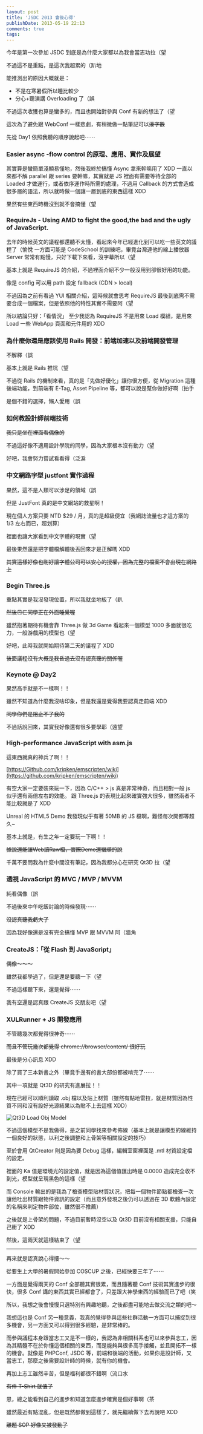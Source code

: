 ```yaml
---
layout: post
title: 'JSDC 2013 會後心得'
publishDate: 2013-05-19 22:13
comments: true
tags: 
---
```



今年是第一次參加 JSDC 到底是為什麼大家都以為我會當志功拉（望

不過這不是重點，是這次我超累的（趴地

能推測出的原因大概就是：

* 不是在寒暑假所以睡比較少
* 分心+聽演講 Overloading 了（誤

不過這次收獲也算是蠻多的，而且也開始對參與 Conf 有新的想法了（望

<!--more-->

這次為了避免跟 WebConf 一樣悲劇，有稍微做一點筆記可以<del>湊字數</del>

先從 Day1 依照我聽的順序說起吧⋯⋯

### Easier async -flow control 的原理、應用、實作及展望

其實算是蠻簡單淺顯易懂地，然後我終於搞懂 Async 拿來幹嘛用了 XDD
一直以來都不解 parallel 跟 series 要幹嘛，其實就是 JS 裡面有需要等待全部的 Loaded 才做運行，或者依序運作時所需的處理，不過用 Callback 的方式會造成很多層的語法，所以就時做一個讓一層到底的東西這樣 XDD

果然有些東西時機沒到就不會搞懂（望

### RequireJs - Using AMD to fight the good,the bad and the ugly of JavaScript.

去年的時候英文的議程都還聽不太懂，看起來今年已經進化到可以吃一些英文的議程了（愉悅
一方面可能是 CodeSchool 的訓練吧，畢竟台灣連他的線上播放器 Server 常常有點慢，只好下載下來看，沒字幕所以（望

基本上就是 RequireJS 的介紹，不過裡面介紹不少一般沒用到卻很好用的功能。

像是 config 可以用 path 設定 fallback (CDN > local)

不過因為之前有看過 YUI 相關介紹，這時候就會思考 RequireJS 最後到底需不需要合成一個檔案，但是依照他的特性其實不需要阿（望

所以結論只好：「看情況」
至少我認為 RequireJS 不是用來 Load 模組，是用來 Load 一些 WebApp 頁面和元件用的 XDD

### 為什麼你還是應該使用 Rails 開發：前端加速以及前端開發管理

不解釋（誤

基本上就是 Rails 推坑（望

不過從 Rails 的機制來看，真的是「先做好優化」讓你很方便，從 Migration 這種後端功能，到前端有 E-Tag, Asset Pipeline 等，都可以說是幫你做好好啊（拍手

是個不錯的選擇，懶人愛用（誤

### 如何教設計師前端技術

<del>我只是坐在裡面看偶像的</del>

不過這好像不適用設計學院的同學，因為大家根本沒有動力（望

好吧，我會努力嘗試看看得（泛淚

### 中文網路字型 justfont 實作過程

果然，這不是人類可以涉足的領域（誤

但是 JustFont 真的是中文網站的救星啊！

現在個人方案只要 NTD $29 / 月，真的是超級便宜（我網誌流量也才這方案的 1/3 左右而已，超划算）

裡面也讓大家看到中文字體的現實（望

最後果然還是把字體檔解體後丟回來才是正解嗎 XDD

<del>其實這樣好像也剛好讓字體公司可以安心的授權，因為完整的檔案不會出現在網路上</del>

### Begin Three.js

重點其實是我沒發現位置，所以我就坐地板了（趴

<del>然後ㄖㄈ同學正在外面睡覺喔</del>

雖然抱著期待有機會靠 Three.js 做 3d Game 看起來一個模型 1000 多面就很吃力，一般游戲用的模型也（望

好吧，此時我就開始期待第二天的議程了 XDD

<del>後面議程沒有大概是我昏過去沒有認真聽的關係喔</del>

### Keynote @ Day2

果然高手就是不一樣啊！！

雖然不知道為什麼我沒啥印象，但是我還是覺得我要認真走前端 XDD

<del>同學你們是阻止不了我的</del>

不過話說回來，其實我好像還有很多要學耶（遠望

### High-performance JavaScript with asm.js

這東西就真的神兵了啊！！

[https://Github.com/kripken/emscripten/wiki](https://github.com/kripken/emscripten/wiki)

有空大家一定要裝來玩一下，因為 C/C++ > js 真是非常神奇，而且相對一般 js 似乎還有兩倍左右的效能。
跟 Three.js 的表現比起來確實強大很多，雖然兩者不能比較就是了 XDD

Unreal 的 HTML5 Demo 我發現似乎有著 50MB 的 JS 檔啊，難怪每次開都等超久~

基本上就是，有生之年一定要玩一下啊！！

<del>據說還能讓Web讀Raw檔，實際Demo還蠻順的說</del>

千萬不要問我為什麼中間沒有筆記，因為我都分心在研究 Qt3D 拉（望

### 透視 JavaScript 的 MVC / MVP / MVVM

純看偶像（誤

不過後來中午吃飯討論的時候發現⋯⋯

<del>沒認真聽我虧大了</del>

因為我好像還是沒有完全搞懂 MVP 跟 MVVM 阿（牆角


###  CreateJS：「從 Flash 到 JavaScript」

<del> 偶像～～～  </del>

雖然我都學過了，但是還是要聽一下（望

不過這樣聽下來，還是覺得⋯⋯

我有空還是認真跟 CreateJS 交朋友吧（望

###  XULRunner  + JS 開發應用

不管聽幾次都覺得很神奇⋯⋯

<del>而且不管玩幾次都覺得 chrome://browser/content/ 很好玩</del>

最後是分心訊息 XDD

除了買了三本新書之外（畢竟手邊有的書大部份都被啃完了⋯⋯

其中一項就是 Qt3D 的研究有進展拉！！

現在已經可以順利讀取 .obj 檔以及貼上材質（雖然有點地雷拉，就是材質因為性質不同和沒有設好光源結果以為貼不上去這樣 XDD）

![Qt3D Load Obj Model](https://i.imgur.com/nx8gImJ.png)

不過這個模型不是我做得，是之前同學找來參考佈線（基本上就是讓模型的線維持一個良好的狀態，以利之後調整和上骨架等相關設定的技巧）

至於會用 QtCreator 則是因為要 Debug 這樣，編輯室窗裡面是 .mtl 材質設定檔的設定。

裡面的 Ka 值是環境光的設定值，就是因為這個值匯出時是 0.0000 造成完全收不到光，模型就呈現黑色的這樣（望

而 Console 輸出的是我為了檢查模型貼材質狀況，把每一個物件節點都檢查一次讓他吐出材質跟物件資訊的設定（而且意外發現之後仍可以透過在 3D 軟體內設定的名稱來判定物件部位，雖然很不推薦）

之後就是上骨架的問題，不過目前暫時沒空以及 Qt3D 目前沒有相關支援，只能自己衝了 XDD

然後，這兩天就這樣結束了（望

---

再來就是認真說心得摟～～

從要生上大學的暑假開始參加 COSCUP 之後，已經快要三年了⋯⋯

一方面是覺得兩天的 Conf 全部聽其實很累，而且隨著聽 Conf 技術其實進步的很快，很多 Conf 講的東西其實已經都會了，只差跟大神學東西的經驗而已了吧（笑

所以，我想之後會慢慢只選特別有興趣地聽，之後都盡可能地去做交流之類的吧～

我想這也是 Conf 另一種意義，我真的覺得參與這些社群活動一方面可以捕捉到很多機會，另一方面又可以得到很多經驗，是非常棒的。

而參與議程本身跟當志工又是不一樣的，我認為非相關科系也可以來參與志工，因為其精髓不在於你懂這個相關的東西，而是能夠與很多高手接觸，並且開拓不一樣的機會。就像是 PHPConf, JSDC 等，前端和後端的活動，如果你是設計師，又當志工，那麼之後需要設計師的時候，就有你的機會。

再加上志工雖然辛苦，但是福利都很不錯啊（流口水

<del>有件 T-Shirt 就值了</del>

恩，總之能看到自己的進步和知道怎麼進步確實是個好事啊（茶

雖然最近有點混亂，但是既然都做到這樣了，就先繼續做下去再說吧 XDD

<del>離題 SOP 好像又被發動了</del>
